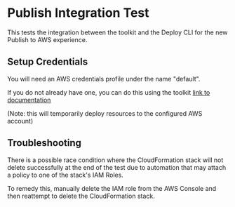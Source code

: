 ﻿# Publish Integration Test

This tests the integration between the toolkit and the Deploy CLI for the new Publish to AWS experience.
## Setup Credentials
You will need an AWS credentials profile under the name "default". 


If you do not already have one, you can do this using the toolkit [link to documentation](https://docs.aws.amazon.com/toolkit-for-visual-studio/latest/user-guide/keys-profiles-credentials.html)

(Note: this will temporarily deploy resources to the configured AWS account)

## Troubleshooting
There is a possible race condition where the CloudFormation stack will not delete successfully at the end of the test due to automation that may attach a policy to one of the stack's IAM Roles.

To remedy this, manually delete the IAM role from the AWS Console and then reattempt to delete the CloudFormation stack.
